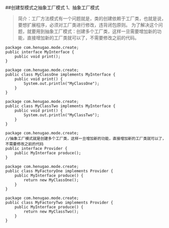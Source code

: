 ##创建型模式之抽象工厂模式
1、抽象工厂模式
>简介：工厂方法模式有一个问题就是，类的创建依赖于工厂类，也就是说，要想扩展程序，必须对工厂类进行修改，违背闭包原则。
> 为了解决这个问题，就要用到抽象工厂模式：创建多个工厂类，这样一旦需要增加新的功能，直接增加新的工厂类就可以了，不需要修改之前的代码。

    package com.henugao.mode.create;
    public interface MyInterface {
    	public void print();
    }

    package com.henugao.mode.create;
    public class MyClassOne implements MyInterface {
    	public void print() {
    		System.out.println("MyClassOne");
    	}
    }
    
    package com.henugao.mode.create;
    public class MyClassTwo implements MyInterface {
    	public void print() {
    		System.out.println("MyClassTwo");
    	}
    }
    
    package com.henugao.mode.create;
    //抽象工厂模式就是创建多个工厂类，这样一旦增加新的功能，直接增加新的工厂类就可以了，不需要修改之前的代码
    public interface Provider {
    	public MyInterface produce();
    }

    package com.henugao.mode.create;
    public class MyFactoryOne implements Provider {
    	public MyInterface produce() {
    		return new MyClassOne();
    	}
    }
    
    package com.henugao.mode.create;
    public class MyFactoryTwo implements Provider {
    	public MyInterface produce() {
    		return new MyClassTwo();
    	}
    }

